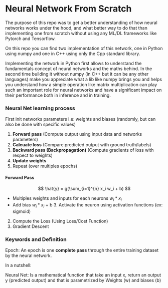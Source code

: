 # Neural Network From Scratch

The purpose of this repo was to get a better understanding of how neural networks works under the hood, and what better way to do that than implementing one from scratch without using any ML/DL frameworks like Pytorch and Tensorflow.

On this repo you can find two implementation of this network, one in Python using numpy and one in C++ using only the Cpp standard library.

Implementing the network in Python first allows to understand the fundamentals concept of neural networks and the maths behind. In the second time building it without numpy (in C++ but it can be any other languages) make you appreciate what a lib like numpy brings you and helps you understand how a simple operation like matrix multiplication can play such an important role for neural networks and have a significant impact on their performance both in inference and in training.

### Neural Net learning process

First init networks parameters i.e: weights and biases (randomly, but can also be done with specific values)

1. **Forward pass** (Compute output using input data and networks parameters)
2. **Calcuate loss** (Compare predicted output with ground truth/labels)
3. **Backward pass (Backpropagation)** (Compute gradients of loss with respect to weights)
4. **Update weights**
5. Repeat (over multiples epochs)

#### Forward Pass

$$
    \hat{y} =  g(\sum_{i=1}^{n} x_i w_i + b) 
$$

- Multiples weights and inputs for each neurons $w_i *  x_i$
- Add bias $w_i *  x_i$ + b
    3. Activate the neuron using activation functions (ex: sigmoid)

2. Compute the Loss (Using Loss/Cost Function)
3. Gradient Descent


### Keywords and Definition

Epoch: An epoch is one **complete pass** through the entire training dataset by the neural network.

In a nutshell:

Neural Net: Is a mathematical function that take an input x, return an output y (predicted output) and that is parametrized by Weights (w) and biases (b)

